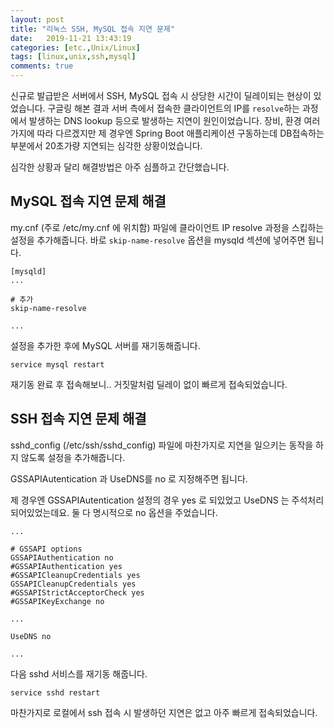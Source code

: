 ```yaml
---
layout: post
title: "리눅스 SSH, MySQL 접속 지연 문제"
date:   2019-11-21 13:43:19
categories: [etc.,Unix/Linux]
tags: [linux,unix,ssh,mysql]
comments: true
---
```

신규로 발급받은 서버에서 SSH, MySQL 접속 시 상당한 시간이 딜레이되는 현상이 있었습니다.
구글링 해본 결과 서버 측에서 접속한 클라이언트의 IP를 `resolve`하는 과정에서 발생하는 DNS lookup 등으로 발생하는 지연이 원인이었습니다.
장비, 환경 여러가지에 따라 다르겠지만 제 경우엔 Spring Boot 애플리케이션 구동하는데 DB접속하는 부분에서 20초가량 지연되는 심각한 상황이었습니다.
<!--more-->
심각한 상황과 달리 해결방법은 아주 심플하고 간단했습니다.

## MySQL 접속 지연 문제 해결
my.cnf (주로 /etc/my.cnf 에 위치함) 파일에 클라이언트 IP resolve 과정을 스킵하는 설정을 추가해줍니다.
바로 `skip-name-resolve` 옵션을 mysqld 섹션에 넣어주면 됩니다.

```
[mysqld]
...

# 추가
skip-name-resolve

...
```

설정을 추가한 후에 MySQL 서버를 재기동해줍니다.
```
service mysql restart
```

재기동 완료 후 접속해보니.. 거짓말처럼 딜레이 없이 빠르게 접속되었습니다.

## SSH 접속 지연 문제 해결
sshd_config (/etc/ssh/sshd_config) 파일에 마찬가지로 지연을 일으키는 동작을 하지 않도록 설정을 추가해줍니다.

GSSAPIAutentication 과 UseDNS를 no 로 지정해주면 됩니다.

제 경우엔 GSSAPIAutentication 설정의 경우 yes 로 되있었고 UseDNS 는 주석처리 되어있었는데요.
둘 다 명시적으로 no 옵션을 주었습니다.

```
...

# GSSAPI options
GSSAPIAuthentication no
#GSSAPIAuthentication yes
#GSSAPICleanupCredentials yes
GSSAPICleanupCredentials yes
#GSSAPIStrictAcceptorCheck yes
#GSSAPIKeyExchange no

...

UseDNS no

...
```

다음 sshd 서비스를 재기동 해줍니다.
```
service sshd restart
```

마찬가지로 로컬에서 ssh 접속 시 발생하던 지연은 없고 아주 빠르게 접속되었습니다.
